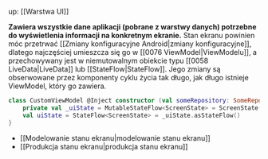 up: [[Warstwa UI]]

**Zawiera wszystkie dane aplikacji (pobrane z warstwy danych) potrzebne do wyświetlenia informacji na konkretnym ekranie.** Stan ekranu powinien móc przetrwać [[Zmiany konfiguracyjne Android|zmiany konfiguracyjne]], dlatego najczęściej umieszcza się go w [[0076 ViewModel|ViewModelu]], a przechowywany jest w niemutowalnym obiekcie typu [[0058 LiveData|LiveData]] lub [[StateFlow|StateFlow]]. Jego zmiany są obserwowane przez komponenty cyklu życia tak długo, jak długo istnieje ViewModel, który go zawiera.

```kotlin
class CustomViewModel @Inject constructor (val someRepository: SomeRepository) {
	private val _uiState = MutableStateFlow<ScreenState> = ScreenState()
	val uiState = StateFlow<ScreenState> = _uiState.asStateFlow()
}
```

- [[Modelowanie stanu ekranu|modelowanie stanu ekranu]]
- [[Produkcja stanu ekranu|produkcja stanu ekranu]]
